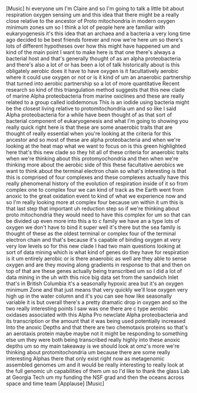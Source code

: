 [Music] hi everyone um I'm Claire and so I'm going to talk a little bit about respiration oxygen sensing um and this idea that there might be a really close relative to the ancestor of Proto mitochondria in modern oxygen minimum zones um so I think a lot of people here are familiar with eukaryogenesis it's this idea that an archaea and a bacteria a very long time ago decided to be best friends forever and now we're here um so there's lots of different hypotheses over how this might have happened um and kind of the main point I want to make here is that one there's always a bacterial host and that's generally thought of as an alpha proteobacteria and there's also a lot of or has been a lot of talk historically about is this obligately aerobic does it have to have oxygen is it facultatively aerobic where it could use oxygen or not or is it kind of um an anaerobic partnership that turned into aerobic partnership so a lot of more quantitative Recent research so kind of this triangulation method suggests that this new clade of marine Alpha proteobacteria from marine oxiclines and these are really related to a group called iodidemonus This is an iodide using bacteria might be the closest living relative to protomitochondria um and so like I said Alpha proteobacteria for a while have been thought of as that sort of bacterial component of eukaryogenesis and what I'm going to showing you really quick right here is that these are some anaerobic traits that are thought of really essential when you're looking at the criteria for this ancestor and so most of these are alpha proteobacteria and when we're looking at the heat map what we want to focus on is this green highlighted here that's this new clade so they hit all of these criteria for anaerobic traits when we're thinking about this protomyochondria and then when we're thinking more about the aerobic side of this these facultative aerobics we want to think about the terminal electron chain so what's interesting is that this is comprised of four complexes and these complexes actually have this really phenomenal history of the evolution of respiration inside of it so from complex one to complex four we can kind of track as the Earth went from anoxic to the great oxidation event to kind of what we experience now and so I'm really looking more at complex four because um within it um this is that last step that important uh reduction step so if we're thinking about proto mitochondria they would need to have this complex for um so that can be divided up even more into this a to c family we have an a type lots of oxygen we don't have to bind it super well it's there but the sea family is thought of these as the oldest terminal or complex four of the terminal electron chain and that's because it's capable of binding oxygen at very very low levels so for this new clade I had two main questions looking at sort of data mining which is what kind of genes do they have for respiration is it um entirely aerobic or is there anaerobic as well are they able to sense oxygen and are they moving along gradients in response to that and then on top of that are these genes actually being transcribed um so I did a lot of data mining in the uh with this nice big data set from the sandwich Inlet that's in British Columbia it's a seasonally hypoxic area but it's an oxygen minimum Zone and that just means that very quickly we'll lose oxygen very high up in the water column and it's you can see how like seasonally variable it is but overall there's a pretty dramatic drop in oxygen and so the two really interesting points I saw was one there are c type aerobic oxidases associated with this Alpha Pro newclate Alpha proteobacteria and its transcription or the amount that it was being used potentially increased Into the anoxic Depths and that there are two chemotaxis proteins so that's an aerotaxis protein maybe maybe not it might be responding to something else um they were both being transcribed really highly into these anoxic depths um so my main takeaway is we should look at omz's more we're thinking about protomitochondria um because there are some really interesting Alphas there that only exist right now as metagenomic assembled genomes um and it would be really interesting to really look at the full genomic uh capabilities of them um so I'd like to thank the glass Lab at Georgia Tech um my funding the NSF grad and then the oceans across space and time team [Applause] [Music]